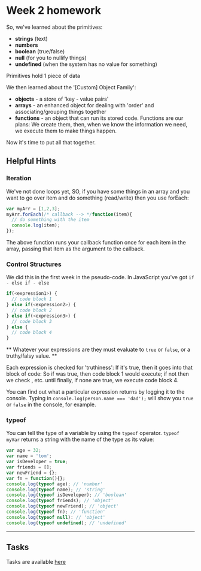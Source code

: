 # Week 2 homework

So, we've learned about the primitives:

* **strings** (text)
* **numbers**
* **boolean** (true/false)
* **null** (for you to nullify things)
* **undefined** (when the system has no value for something)

Primitives hold 1 piece of data

We then learned about the '[Custom] Object Family':

* **objects** - a store of 'key - value pairs'
* **arrays** - an enhanced object for dealing with 'order' and associating/grouping things together
* **functions** - an object that can run its stored code. Functions are our plans: We create them, then, when we know the information we need, we execute them to make things happen.

Now it's time to put all that together.

## Helpful Hints
### Iteration
We've not done loops yet, SO, if you have some things in an array and you want to go over item and do something (read/write) then you use forEach:

```javascript
var myArr = [1,2,3];
myArr.forEach(/* callback --> */function(item){
  // do something with the item
  console.log(item);
});
```

The above function runs your callback function once for each item in the array, passing that item as the argument to the callback.

### Control Structures
We did this in the first week in the pseudo-code. In JavaScript you've got `if - else if - else`

```javascript
if(<expression1>) {
  // code block 1
} else if(<expression2>) {
  // code block 2
} else if(<expression3>) {
  // code block 3
} else {
  // code block 4
}
```
** Whatever your expressions are they must evaluate to `true` or `false`, or a truthy/falsy value. **

Each expression is checked for 'truthiness': If it's true, then it goes into that block of code: So if <expression1> was true, then code block 1 would execute; if not then we check <expression1>, etc. until finally, if none are true, we execute code block 4.

You can find out what a particular expression returns by logging it to the console. Typing in `console.log(person.name === 'dad');` will show you `true` or `false` in the console, for example.

### typeof
You can tell the type of a variable by using the `typeof` operator. `typeof myVar` returns a string with the name of the type as its value:

```javascript
var age = 32;
var name = 'tom';
var isDeveloper = true;
var friends = [];
var newFriend = {};
var fn = function(){};
console.log(typeof age); // 'number'
console.log(typeof name); // 'string'
console.log(typeof isDeveloper); // 'boolean'
console.log(typeof friends); // 'object'
console.log(typeof newFriend); // 'object'
console.log(typeof fn); // 'function'
console.log(typeof null): // 'object'
console.log(typeof undefined); // 'undefined'
```
____________________________________________


## Tasks

Tasks are available [here](https://codepen.io/jmsherry/pen/oGWyNp)
